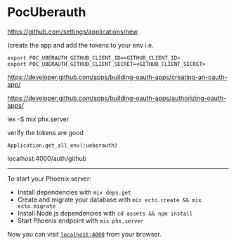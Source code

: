 # PocUberauth


https://github.com/settings/applications/new

(create the app and add the tokens to your env i.e.

```
export POC_UBERAUTH_GITHUB_CLIENT_ID=<GITHUB_CLIENT_ID>
export POC_UBERAUTH_GITHUB_CLIENT_SECRET=<GITHUB_CLIENT_SECRET>
```

https://developer.github.com/apps/building-oauth-apps/creating-an-oauth-app/

https://developer.github.com/apps/building-oauth-apps/authorizing-oauth-apps/

iex -S mix phx.server

verify the tokens are good 

```
Application.get_all_env(:ueberauth)
```

localhost:4000/auth/github


----

To start your Phoenix server:

  * Install dependencies with `mix deps.get`
  * Create and migrate your database with `mix ecto.create && mix ecto.migrate`
  * Install Node.js dependencies with `cd assets && npm install`
  * Start Phoenix endpoint with `mix phx.server`

Now you can visit [`localhost:4000`](http://localhost:4000) from your browser.

